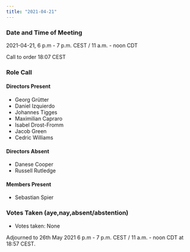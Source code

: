 ```yaml
---
title: "2021-04-21"
---
```


### Date and Time of Meeting

2021-04-21, 6 p.m - 7 p.m. CEST / 11 a.m. - noon CDT

Call to order 18:07 CEST

### Role Call

#### Directors Present

- Georg Grütter
- Daniel Izquierdo
- Johannes Tigges
- Maximilian Capraro
- Isabel Drost-Fromm
- Jacob Green
- Cedric Williams 

#### Directors Absent

- Danese Cooper
- Russell Rutledge 

#### Members Present

- Sebastian Spier

### Votes Taken (aye,nay,absent/abstention)

- Votes taken: None


Adjourned to 26th May 2021 6 p.m - 7 p.m. CEST / 11 a.m. - noon CDT at 18:57 CEST.
